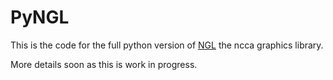 # PyNGL

This is the code for the full python version of [NGL](https://github.com/NCCA/NGL) the ncca graphics library.

More details soon as this is work in progress.

